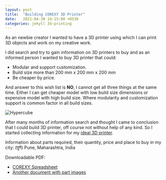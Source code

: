 ```yaml
---
layout: post
title:  "Building COREXY 3D Printer"
date:   2021-04-30 14:15:00 +0530
categories: jekyll 3d-printing
---
```


As an newbie creator I wanted to have a 3D printer using which I can print 3D objects and work on my creative work.

I did search and try to gain information on 3D printers to buy and as an informed person I wanted to buy 3D printer that could:
- Modular and support customization.
- Build size more than 200 mm x 200 mm x 200 mm
- Be cheaper by price.

And answer to this wish list is **NO**, I cannot get all three things at the same time.
Either I can get cheaper model with low build size dimensions  or expensive model with high build size.
Where modularity and customization support is common factor in all build sizes.

![Hypercube](https://cdn.thingiverse.com/renders/3c/3a/c1/b0/50/e830a92070c436215ff6de43c477cdb4_preview_featured.jpg)

After many months of information search and thought I came to conclusion that I could build 3D printer, off course not without help of any kind.
So I started collecting information for my [ideal 3D printer](https://reprap.org/wiki/HyperCube).

Information about parts required, their quantity, price and place to buy in my city: (पुणे) Pune, Maharashtra, India

Downloadable PDF:
 - [COREXY Spreadsheet](https://github.com/ogdhekne/ogdhekne.github.io/blob/main/files/docs/COREXY_spreadsheet.pdf)
 - [Another document with part images](https://github.com/ogdhekne/ogdhekne.github.io/blob/main/files/docs/corexy-3d-printer.pdf)